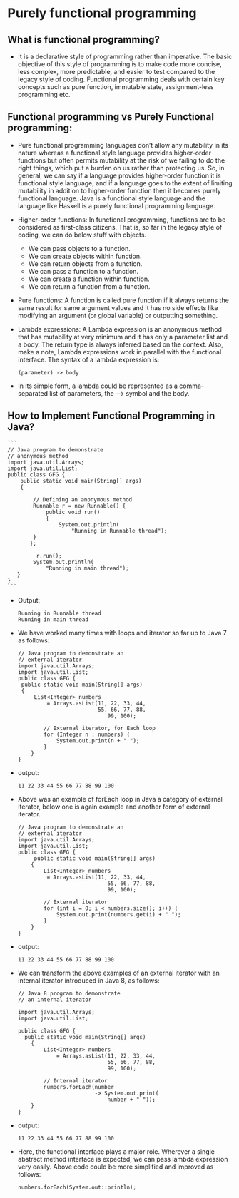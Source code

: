 # Purely functional programming  
## What is functional programming? 
- It is a declarative style of programming rather than imperative. The basic objective of this style of programming is to make code more concise, less complex, more predictable, and easier to test compared to the legacy style of coding. Functional programming deals with certain key concepts such as pure function, immutable state, assignment-less programming etc.   
## Functional programming vs Purely Functional programming:  
- Pure functional programming languages don’t allow any mutability in its nature whereas a functional style language provides higher-order functions but often permits mutability at the risk of we failing to do the right things, which put a burden on us rather than protecting us. So, in general, we can say if a language provides higher-order function it is functional style language, and if a language goes to the extent of limiting mutability in addition to higher-order function then it becomes purely functional language. Java is a functional style language and the language like Haskell is a purely functional programming language.  
- Higher-order functions: In functional programming, functions are to be considered as first-class citizens. That is, so far in the legacy style of coding, we can do below stuff with objects.   
     - We can pass objects to a function.
     - We can create objects within function.
     - We can return objects from a function.
     - We can pass a function to a function.
     - We can create a function within function.
     - We can return a function from a function.

- Pure functions: A function is called pure function if it always returns the same result for same argument values and it has no side effects like modifying an argument (or global variable) or outputting something.  
- Lambda expressions: A Lambda expression is an anonymous method that has mutability at very minimum and it has only a parameter list and a body. The return type is always inferred based on the context. Also, make a note, Lambda expressions work in parallel with the functional interface. The syntax of a lambda expression is:  
   ```
   (parameter) -> body
   ```
- In its simple form, a lambda could be represented as a comma-separated list of parameters, the –> symbol and the body.  
## How to Implement Functional Programming in Java?  
    ```
    // Java program to demonstrate
    // anonymous method
    import java.util.Arrays;
    import java.util.List;
    public class GFG {
    	public static void main(String[] args)
	    {

	    	// Defining an anonymous method
	    	Runnable r = new Runnable() {
		    	public void run()
		    	{
		    		System.out.println(
		    			"Running in Runnable thread");
		   	}
		   };

		     r.run();
		    System.out.println(
		    	"Running in main thread");
 	   }
    }
    ```
- Output:   
   ```
   Running in Runnable thread
   Running in main thread
   ```
- We have worked many times with loops and iterator so far up to Java 7 as follows:  
   ```
   // Java program to demonstrate an
   // external iterator
   import java.util.Arrays;
   import java.util.List;
   public class GFG {
   	public static void main(String[] args)
   	{
	   	List<Integer> numbers
		   	= Arrays.asList(11, 22, 33, 44,
						   	55, 66, 77, 88,
							   99, 100);

		   // External iterator, for Each loop
		   for (Integer n : numbers) {
			   System.out.print(n + " ");
		   }
	   }
   }
   ```
- output:
   ```
   11 22 33 44 55 66 77 88 99 100
   ```
- Above was an example of forEach loop in Java a category of external iterator, below one is again example and another form of external iterator.    
   ```
   // Java program to demonstrate an
   // external iterator
   import java.util.Arrays;
   import java.util.List;
   public class GFG {
    	public static void main(String[] args)
	   {
		   List<Integer> numbers
		   	= Arrays.asList(11, 22, 33, 44,
							   55, 66, 77, 88,
							   99, 100);

		   // External iterator
		   for (int i = 0; i < numbers.size(); i++) {
			   System.out.print(numbers.get(i) + " ");
		   }
	   }
   }
   ```
- output:  
   ```
   11 22 33 44 55 66 77 88 99 100
   ```
- We can transform the above examples of an external iterator with an internal iterator introduced in Java 8, as follows:   
   ```
   // Java 8 program to demonstrate
   // an internal iterator

   import java.util.Arrays;
   import java.util.List;

   public class GFG {
   	 public static void main(String[] args)
	   {
		   List<Integer> numbers
			   = Arrays.asList(11, 22, 33, 44,
							   55, 66, 77, 88,
							   99, 100);

		   // Internal iterator
		   numbers.forEach(number
						   -> System.out.print(
							   number + " "));
	   }
   }
   ```
- output:  
   ```
   11 22 33 44 55 66 77 88 99 100
   ```
- Here, the functional interface plays a major role. Wherever a single abstract method interface is expected, we can pass lambda expression very easily. Above code could be more simplified and improved as follows:   
   ```
   numbers.forEach(System.out::println);
   ```




